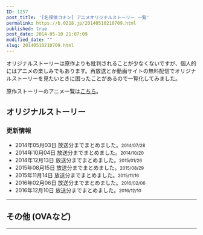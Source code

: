 ```yaml
---
ID: 1257
post_title: '[名探偵コナン] アニメオリジナルストーリー 一覧'
permalink: https://b.0218.jp/20140510210709.html
published: true
post_date: 2014-05-10 21:07:09
modified_date: ""
slug: 20140510210709.html
---
```

オリジナルストーリーは原作よりも批判されることが少なくないですが、個人的にはアニメの楽しみでもあります。再放送とか動画サイトの無料配信でオリジナルストーリーを見たいときに困ったことがあるので一覧化してみました。

原作ストーリーのアニメ一覧は[こちら](https://b.0218.jp/20161224000149.html)。
<!--more-->
<h2>オリジナルストーリー</h2>
<div id="orgAnimeTable"></div>
<h3>更新情報</h3>
<ul>
 <li>2014年05月03日 放送分までまとめました。<small>2014/07/28</small></li>
 <li>2014年10月04日 放送分までまとめました。<small>2014/10/20</small></li>
 <li>2014年12月13日 放送分までまとめました。<small>2015/01/26</small></li>
 <li>2015年08月15日 放送分までまとめました。<small>2015/08/29</small></li>
 <li>2015年11月14日 放送分までまとめました。<small>2015/11/16</small></li>
 <li>2016年02月06日 放送分までまとめました。<small>2016/02/06</small></li> 
 <li>2016年12月10日 放送分までまとめました。<small>2016/12/10</small></li>
</ul>

<hr>

<h2>その他 (OVAなど)</h2>
<div id="etcAnimeTable"></div>

<hr>